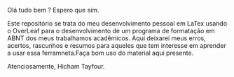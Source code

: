 Olá tudo bem ? Espero que sim.

Este repositório se trata do meu desenvolvimento pessoal em LaTex usando o OverLeaf para o desenvolvimento de um 
programa de formatação em ABNT dos meus trabalhamos acadêmicos. Aqui deixarei meus erros, acertos, rascunhos e resumos 
para aqueles que tem interesse em aprender a usar essa ferramneta.Faça bom uso do material aqui presente.

Atenciosamente,
  Hicham Tayfour.
